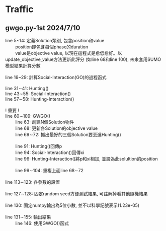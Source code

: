 # Traffic

## gwgo.py-1st 2024/7/10
line 5~14: 定義Solution類別, 包含position和value<br/>
&emsp;&emsp; position即包含每個phase的duration<br/>
&emsp;&emsp; value是objective value, 以現在這程式是愈低愈好。以update_objective_value方法更新此評分 (如line 68和line 100), 未來套用SUMO模型結果計算分數<br/>
<br/>
line 16~29: 計算Social-Interaction(GO)的過程函式<br/>
<br/>
line 31$\sim$41: Hunting()<br/>
line 43$\sim$55: Social-Interaction()<br/>
line 57$\sim$58: Hunting-Interaction()<br/>
<br/>
! 重要 !<br/>
line 60$\sim$109: GWGO()<br/>
&emsp;&emsp; line 63: 創建N個Solution物件<br/>
&emsp;&emsp; line 68: 更新各Solution的objective value<br/>
&emsp;&emsp; line 69$\sim$72: 抓出最好的三個Solution要丟進Hunting()<br/>
<br/>
&emsp;&emsp; line 91: Hunting()回傳p<br/>
&emsp;&emsp; line 94: Social-Interaction()回傳xi<br/>
&emsp;&emsp; line 96: Hunting-Interaction()將p和xi相加, 並設為此solultion的position<br/>
<br/>
&emsp;&emsp; line 99$\sim$104: 重複上面line 68$\sim$72<br/>
<br/>
line 113$\sim$123: 各參數的設置<br/>
<br/>
line 127$\sim$128: 固定random seed方便測試結果, 可註解掉看其他隨機結果<br/>
<br/>
line 130: 固定numpy輸出為5位小數, 並不以科學記號表示(1.23e-05)<br/>
<br/>
line 131$\sim$155: 輸出結果<br/>
&emsp;&emsp; line 146: 使用GWGO()函式<br/>
